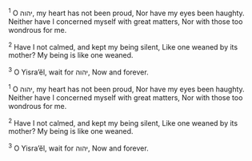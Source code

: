<sup>1</sup> O יהוה, my heart has not been proud, Nor have my eyes been haughty. Neither have I concerned myself with great matters, Nor with those too wondrous for me.

<sup>2</sup> Have I not calmed, and kept my being silent, Like one weaned by its mother? My being is like one weaned.

<sup>3</sup> O Yisra’ĕl, wait for יהוה, Now and forever.

<sup>1</sup> O יהוה, my heart has not been proud, Nor have my eyes been haughty. Neither have I concerned myself with great matters, Nor with those too wondrous for me.

<sup>2</sup> Have I not calmed, and kept my being silent, Like one weaned by its mother? My being is like one weaned.

<sup>3</sup> O Yisra’ĕl, wait for יהוה, Now and forever.

